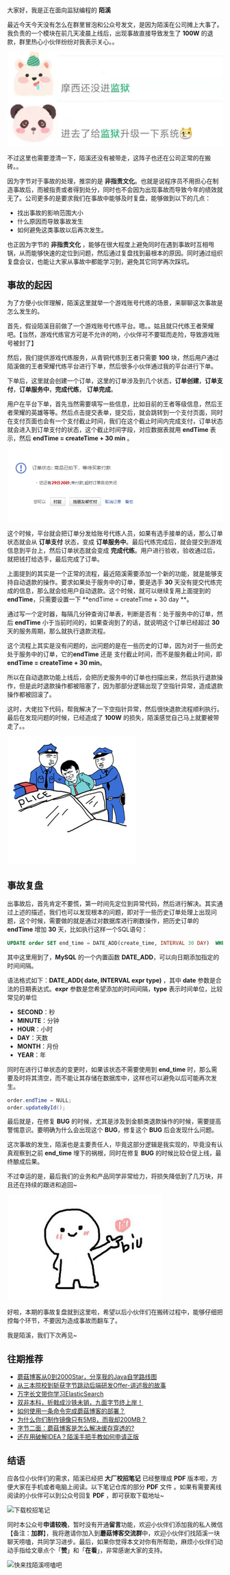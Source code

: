 大家好，我是正在面向监狱编程的 **陌溪**  

最近今天今天没有怎么在群里冒泡和公众号发文，是因为陌溪在公司摊上大事了。我负责的一个模块在前几天凌晨上线后，出现事故直接导致发生了 **100W** 的退款，群里热心小伙伴纷纷对我表示关心。。

![来自热心小伙伴的关心](images/image-20210829095514171.png)

不过这里也需要澄清一下，陌溪还没有被带走，这阵子也还在公司正常的在搬砖。。

因为字节对于事故的处理，推崇的是 **非指责文化**。也就是说程序员不用担心在制造事故后，而被指责或者得到处分，同时也不会因为出现事故而导致今年的绩效就无了。公司更多的是要求我们在事故中能够及时复盘，能够做到以下的几点：

- 找出事故的影响范围大小
- 什么原因而导致事故发生
- 如何避免这类事故以后再次发生。

也正因为字节的 **非指责文化** ，能够在很大程度上避免同时在遇到事故时互相甩锅，从而能够快速的定位到问题，然后通过复盘找到最根本的原因。同时通过组织复盘会议，也能让大家从事故中都能学习到，避免其它同学再次踩坑。

## 事故的起因

为了方便小伙伴理解，陌溪这里就举一个游戏账号代练的场景，来聊聊这次事故是怎么发生的。

首先，假设陌溪目前做了一个游戏账号代练平台。嗯。。姑且就只代练王者荣耀吧。【当然，游戏代练官方可是不允许的哟，小伙伴可不要铤而走险，导致游戏账号被封了】

然后，我们提供游戏代练服务，从青铜代练到王者只需要 **100** 块，然后用户通过陌溪做的王者荣耀代练平台进行下单，然后很多小伙伴通过我的平台进行下单。

下单后，这里就会创建一个订单，这里的订单涉及到几个状态，**订单创建**，**订单支付**，**订单服务中**，**完成代练**， **订单完成**。

用户在平台下单，首先当然需要填写一些信息，比如目前的王者等级信息，然后王者荣耀的英雄等等。然后点击提交表单，提交后，就会跳转到一个支付页面，同时在支付页面也会有一个支付截止时间，我们在这个截止时间内完成支付，订单状态就会进入到订单支付的状态，这个截止时间字段，对应数据表就用 **endTime** 表示，然后 **endTime = createTime + 30 min** 。

![支付截止](images/image-20210829104437523.png)

这个时候，平台就会把订单分发给账号代练人员，如果有选手接单的话，那么订单状态就会从 **订单支付** 状态，变成 **订单服务中**。最后代练完成后，就会提交到游戏信息到平台上，然后订单状态就会变成 **完成代练**。用户进行验收，验收通过后，就把钱打给选手，最后完成了订单。

上面提到的其实是一个正常的流程，最近陌溪需要添加一个新的功能，就是能够支持自动退款的操作。要求如果处于服务中的订单，要是选手 **30** 天没有提交代练完成的信息，那么就会给用户自动退款。这个时候，就可以继续复用上面提到的  **endTime**，只需要设置一下  **endTime = createTime + 30 day **。

通过写一个定时器，每隔几分钟查询订单表，判断是否有：处于服务中的订单，然后 **endTime** 小于当前时间的，如果查询到了的话，就说明这个订单已经超过 **30** 天的服务周期，那么就执行退款流程。

这个流程上其实是没有问题的，出问题的是在一些历史的订单，因为对于一些历史处于服务中的订单，它的**endTime** 还是 支付截止时间，而不是服务截止时间，即 **endTime = createTime + 30 min**。

所以在自动退款功能上线后，会把历史服务中的订单也扫描出来，然后执行退款操作，但是此时退款操作都被阻塞了，因为那部分逻辑出现了空指针异常，造成退款操作都被回滚了。

这时，大佬拉下代码，帮我解决了一下空指针异常，然后很快退款流程顺利执行。最后在发现问题的时候，已经造成了 **100W** 的损失，陌溪感觉自己马上就要被带走了。。

![](images/1.jpg)

## 事故复盘

出事故后，首先肯定不要慌，第一时间先定位到异常代码，然后进行解决。其实通过上述的描述，我们也可以发现根本的问题，即对于一些历史订单处理上出现问题，这个时候，需要做的就是通过对数据库进行刷数操作，把历史订单的 **endTime** 增加 **30** 天，比如执行这样一个SQL语句：

```SQL
UPDATE order SET end_time = DATE_ADD(create_time, INTERVAL 30 DAY)  WHERE STATUS="服务中"
```

其中这里用到了，**MySQL** 的一个内置函数 **DATE_ADD**，可以向日期添加指定的时间间隔。

语法格式如下：**DATE_ADD( date,  INTERVAL expr type)**  ，其中 **date** 参数是合法的日期表达式。**expr** 参数是您希望添加的时间间隔，**type** 表示时间单位，比较常见的单位

- **SECOND**：秒
- **MINUTE**：分钟
- **HOUR**：小时
- **DAY**：天数
- **MONTH**：月份
- **YEAR**：年

同时在进行订单状态的变更时，如果该状态不需要使用到 **end_time** 时，那么需要及时将其清空，而不能让其存储在数据库中，这样也可以避免以后可能再次发生。

```java
order.endTime = NULL;
order.updateById();
```

最后就是，在修复 **BUG** 的时候，尤其是涉及到金额类退款操作的时候，需要提高警惕意识。要明确为什么会出现这个 **BUG**，修复这个 **BUG** 后会发现什么问题。

这次事故的发生，陌溪也是主要责任人，毕竟这部分逻辑是我实现的，毕竟没有认真观察到之前 **end_time** 埋下的祸根，同时在修复 **BUG** 的时候比较仓促上线，最终酿成后果。

不过幸运的是，最后我们的业务和产品同学非常给力，将损失降低到了几万块，并且还在持续的跟进和追回~

![感谢业务和产品同学](images/image-20210829115516578.png)

好啦，本期的事故复盘就到这里啦，希望以后小伙伴们在搬砖过程中，能够仔细把控每个环节，不要因为造成事故而翻车了。

我是陌溪，我们下次再见~

往期推荐
----

*   [蘑菇博客从0到2000Star，分享我的Java自学路线图](https://mp.weixin.qq.com/s/3u6OOYkpj4_ecMzfMqKJRw)
*   [从三本院校到斩获字节跳动后端研发Offer-讲述我的故事](https://mp.weixin.qq.com/s/c4rR_aWpmNNFGn-mZBLWYg)
*   [万字长文带你学习ElasticSearch](https://mp.weixin.qq.com/s/9eh6rK2aZHRiBpf5bRae9g)
*   [双非本科，折戟成沙铁未销，九面字节终上岸！](https://mp.weixin.qq.com/s/SRf2f8wFFyjz2BUUXD_pmg)
*   [如何使用一条命令完成蘑菇博客的部署？](https://mp.weixin.qq.com/s/LgRIqdPAGzN1tCPMi0Y8RQ)
*   [为什么你们制作镜像只有5MB，而我却200MB？](https://mp.weixin.qq.com/s/iWpivtTAKMPKT6gq_3nwaA)
*   [字节二面：蘑菇博客是怎么解决缓存穿透的?](https://mp.weixin.qq.com/s/JNnL6sTySXL9ta5p0rjjXg)
*   [还在用破解IDEA？陌溪手把手教如何申请正版](https://mp.weixin.qq.com/s/mZjoSjk0QqeKFxPbFySomg)

结语
--

应各位小伙伴们的需求，陌溪已经把 **大厂校招笔记** 已经整理成 **PDF** 版本啦，方便大家在手机或者电脑上阅读。以下笔记仓库的部分 **PDF** 文件 。如果有需要离线阅读的小伙伴可以到公众号回复 **PDF** ，即可获取下载地址~

![下载校招笔记](https://gitee.com/moxi159753/LearningNotes/raw/master/doc/images/qq/%E8%8E%B7%E5%8F%96PDF.jpg)

同时本公众号**申请较晚**，暂时没有开通**留言**功能，欢迎小伙伴们添加我的私人微信【备注：**加群**】，我将邀请你加入到**蘑菇博客交流群**中，欢迎小伙伴们找陌溪一块聊天唠嗑，共同学习进步。最后，如果你觉得本文对你有所帮助，麻烦小伙伴们动动手指给文章点个「**赞**」和「**在看**」，非常感谢大家的支持。

![快来找陌溪唠嗑吧](https://gitee.com/moxi159753/LearningNotes/raw/master/doc/images/qq/%E6%B7%BB%E5%8A%A0%E9%99%8C%E6%BA%AA.png)